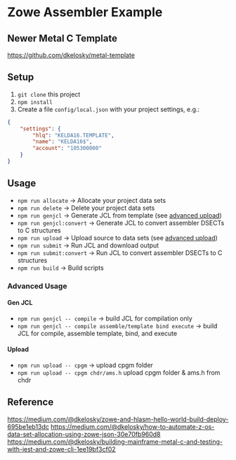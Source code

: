 # Zowe Assembler Example

## Newer Metal C Template

https://github.com/dkelosky/metal-template

## Setup
1. `git clone` this project
2. `npm install`
3. Create a file `config/local.json` with your project settings, e.g.:
```json
{
    "settings": {
        "hlq": "KELDA16.TEMPLATE",
        "name": "KELDA16$",
        "account": "105300000"
    }
}
```

## Usage

* `npm run allocate` -> Allocate your project data sets
* `npm run delete` -> Delete your project data sets
* `npm run genjcl` -> Generate JCL from template (see [advanced upload](#gen-jcl))
* `npm run genjcl:convert` -> Generate JCL to convert assembler DSECTs to C structures
* `npm run upload` -> Upload source to data sets (see [advanced upload](#upload))
* `npm run submit` -> Run JCL and download output
* `npm run submit:convert` -> Run JCL to convert assembler DSECTs to C structures
* `npm run build` -> Build scripts

### Advanced Usage

#### Gen JCL
 * `npm run genjcl -- compile` -> build JCL for compilation only
 * `npm run genjcl -- compile assemble/template bind execute` -> build JCL for compile, assemble template, bind, and execute

#### Upload
 * `npm run upload -- cpgm` -> upload cpgm folder
 * `npm run upload -- cpgm chdr/ams.h` upload cpgm folder & ams.h from chdr

## Reference
https://medium.com/@dkelosky/zowe-and-hlasm-hello-world-build-deploy-695be1eb13dc
https://medium.com/@dkelosky/how-to-automate-z-os-data-set-allocation-using-zowe-json-30e70fb960d8
https://medium.com/@dkelosky/building-mainframe-metal-c-and-testing-with-jest-and-zowe-cli-1ee19bf3cf02
